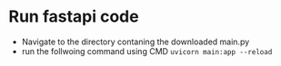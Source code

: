 
# Run fastapi code 
* Navigate to the directory contaning the downloaded main.py  
* run the follwoing command using CMD `uvicorn main:app --reload`
